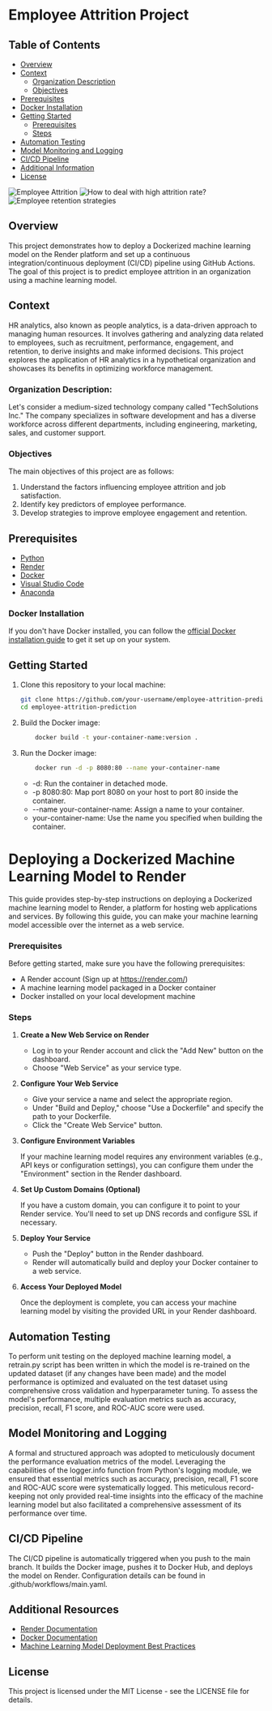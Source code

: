 # Employee Attrition Project

## Table of Contents

- [Overview](#overview)
- [Context](#context)
  - [Organization Description](#organization-description)
  - [Objectives](#objectives)
- [Prerequisites](#prerequisites)
- [Docker Installation](#docker-installation)
- [Getting Started](#getting-started)
  - [Prerequisites](#prerequisites)
  - [Steps](#steps)
- [Automation Testing](#automation-testing)
- [Model Monitoring and Logging](#model-monitoring-and-logging)
- [CI/CD Pipeline](#ci-/-cd-pipeline)
- [Additional Information](#additional-information)
- [License](#license)

![Employee Attrition](https://www.techfunnel.com/wp-content/uploads/2020/04/employee-attrition.jpg)
![How to deal with high attrition rate?](https://hrforecast.com/wp-content/uploads/2021/01/HRForecast-blog-How-to-reduce-employee-attrition-scaled.jpg)
![Employee retention strategies](https://cdn.sketchbubble.com/pub/media/catalog/product/optimized1/c/a/ca2f81c4b59e4c5e7a17a38336d0b5ff958dcc16dac2a2f8228e6b221b213734/employee-attrition-slide4.png)

## Overview

This project demonstrates how to deploy a Dockerized machine learning model on the Render platform and set up a continuous integration/continuous deployment (CI/CD) pipeline using GitHub Actions. The goal of this project is to predict employee attrition in an organization using a machine learning model.

## Context

HR analytics, also known as people analytics, is a data-driven approach to managing human resources. It involves gathering and analyzing data related to employees, such as recruitment, performance, engagement, and retention, to derive insights and make informed decisions. This project explores the application of HR analytics in a hypothetical organization and showcases its benefits in optimizing workforce management.

### Organization Description:

Let's consider a medium-sized technology company called "TechSolutions Inc." The company specializes in software development and has a diverse workforce across different departments, including engineering, marketing, sales, and customer support.

### Objectives

The main objectives of this project are as follows:

<ol>
    <li>Understand the factors influencing employee attrition and job satisfaction.</li>
    <li>Identify key predictors of employee performance.</li>
    <li>Develop strategies to improve employee engagement and retention.</li>
</ol>

## Prerequisites

- [Python](https://www.python.org/downloads/)
- [Render](https://render.com)
- [Docker](https://www.docker.com/get-started)
- [Visual Studio Code](https://code.visualstudio.com/download)
- [Anaconda](https://www.anaconda.com/download/)

### Docker Installation

If you don't have Docker installed, you can follow the [official Docker installation guide](https://docs.docker.com/get-docker/) to get it set up on your system.


## Getting Started

1. Clone this repository to your local machine:

   ```bash
   git clone https://github.com/your-username/employee-attrition-prediction.git
   cd employee-attrition-prediction
   ```

2. Build the Docker image:

    ```bash
        docker build -t your-container-name:version .
    ```

3. Run the Docker image:

    ```bash
        docker run -d -p 8080:80 --name your-container-name
    ```

    <ul>
        <li>-d: Run the container in detached mode.</li>
        <li>-p 8080:80: Map port 8080 on your host to port 80 inside the container.</li>
        <li>--name your-container-name: Assign a name to your container.</li>
        <li>your-container-name: Use the name you specified when building the container.</li>
    </ul>

# Deploying a Dockerized Machine Learning Model to Render

This guide provides step-by-step instructions on deploying a Dockerized machine learning model to Render, a platform for hosting web applications and services. By following this guide, you can make your machine learning model accessible over the internet as a web service.

### Prerequisites

Before getting started, make sure you have the following prerequisites:

- A Render account (Sign up at https://render.com/)
- A machine learning model packaged in a Docker container
- Docker installed on your local development machine

### Steps

1. **Create a New Web Service on Render**

   - Log in to your Render account and click the "Add New" button on the dashboard.
   - Choose "Web Service" as your service type.

2. **Configure Your Web Service**

   - Give your service a name and select the appropriate region.
   - Under "Build and Deploy," choose "Use a Dockerfile" and specify the path to your Dockerfile.
   - Click the "Create Web Service" button.

3. **Configure Environment Variables**

   If your machine learning model requires any environment variables (e.g., API keys or configuration settings), you can configure them under the "Environment" section in the Render dashboard.

4. **Set Up Custom Domains (Optional)**

   If you have a custom domain, you can configure it to point to your Render service. You'll need to set up DNS records and configure SSL if necessary.

5. **Deploy Your Service**

   - Push the "Deploy" button in the Render dashboard.
   - Render will automatically build and deploy your Docker container to a web service.

6. **Access Your Deployed Model**

   Once the deployment is complete, you can access your machine learning model by visiting the provided URL in your Render dashboard.

## Automation Testing

To perform unit testing on the deployed machine learning model, a retrain.py script has been written in which the model is re-trained on the updated dataset (if any changes have been made) and the model performance is optimized and evaluated on the test dataset using comprehensive cross validation and hyperparameter tuning. To assess the model's performance, multiple evaluation metrics such as accuracy, precision, recall, F1 score, and ROC-AUC score were used. 

## Model Monitoring and Logging

A formal and structured approach was adopted to meticulously document the performance evaluation metrics of the model. Leveraging the capabilities of the logger.info function from Python's logging module, we ensured that essential metrics such as accuracy, precision, recall, F1 score and ROC-AUC score were systematically logged. This meticulous record-keeping not only provided real-time insights into the efficacy of the machine learning model but also facilitated a comprehensive assessment of its performance over time.

## CI/CD Pipeline

The CI/CD pipeline is automatically triggered when you push to the main branch. It builds the Docker image, pushes it to Docker Hub, and deploys the model on Render. Configuration details can be found in .github/workflows/main.yaml.

## Additional Resources

- [Render Documentation](https://render.com/docs)
- [Docker Documentation](https://docs.docker.com/)
- [Machine Learning Model Deployment Best Practices](https://www.render.com/blog/machine-learning-deployment-best-practices/)

## License

This project is licensed under the MIT License - see the LICENSE file for details.
